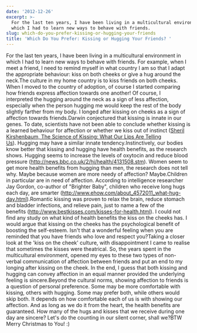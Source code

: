 ```yaml
---
date: '2012-12-26'
excerpt: >-
  For the last ten years, I have been living in a multicultural environment in
  which I had to learn new ways to behave with friends.
slug: which-do-you-prefer-kissing-or-hugging-your-friends
title: 'Which Do You Prefer: Kissing or Hugging Your Friends? '
---
```


For the last ten years, I have been living in a multicultural environment in which I had to learn new ways to behave with friends. For example, when I meet a friend, I need to remind myself in what country I am so that I adapt the appropriate behaviour: kiss on both cheeks or give a hug around the neck.The culture in my home country is to kiss friends on both cheeks. When I moved to the country of adoption, of course I started comparing how friends express affection towards one another! Of course, I interpreted the hugging around the neck as a sign of less affection, especially when the person hugging me would keep the rest of the body slightly farther from my body. I longed after kissing on cheeks as a sign of affection towards friends.Darwin conjectured that kissing is innate in our genes. To date, scientists have not been able to conclude whether kissing is a learned behaviour for affection or whether we kiss out of instinct ([Sheril Kirshenbaum, The Science of Kissing: What Our Lips Are Telling Us](http://www.amazon.com/gp/product/B005ZO4Y8K/ref=as_li_qf_sp_asin_tl?ie=UTF8&tag=flyingthought-20&linkCode=as2&camp=1789&creative=9325&creativeASIN=B005ZO4Y8K)). Hugging may have a similar innate tendency.Instinctively, our bodies know better that kissing and hugging have health benefits, as the research shows. Hugging seems to increase the levels of oxytocin and reduce blood pressure (<http://news.bbc.co.uk/2/hi/health/4131508.stm>). Women seem to get more health benefits from hugging than men, the research does not tell why. Maybe because women are more needy of affection? Maybe.Children in particular are in need of affection. According to intelligence researcher Jay Gordon, co-author of "Brighter Baby", children who receive long hugs each day, are smarter (<http://www.ehow.com/about_4572011_what-hug-day.html>).Romantic kissing was proven to relax the brain, reduce stomach and bladder infections, and relieve pain, just to name a few of the benefits (<http://www.bestkisses.com/kisses-for-health.html>). I could not find any study on what kind of health benefits the kiss on the cheeks has. I would argue that kissing on the cheeks has the psychological benefit of boosting the self-esteem. Isn't that a wonderful feeling when you are reminded that you have friends who love and respect you?Taking a closer look at the 'kiss on the cheek' culture, with disappointment I came to realise that sometimes the kisses were theatrical. So, the years spent in the multicultural environment, opened my eyes to these two types of non-verbal communication of affection between friends and put an end to my longing after kissing on the cheek. In the end, I guess that both kissing and hugging can convey affection in an equal manner provided the underlying feeling is sincere.Beyond the cultural norms, showing affection to friends is a question of personal preference. Some may be more comfortable with kissing, others with hugging. Some may prefer both, while others would skip both. It depends on how comfortable each of us is with showing our affection. And as long as we do it from the heart, the health benefits are guaranteed. How many of the hugs and kisses that we receive during one day are sincere? Let's do the counting in our silent corner, shall we?BTW Merry Christmas to You! :)
